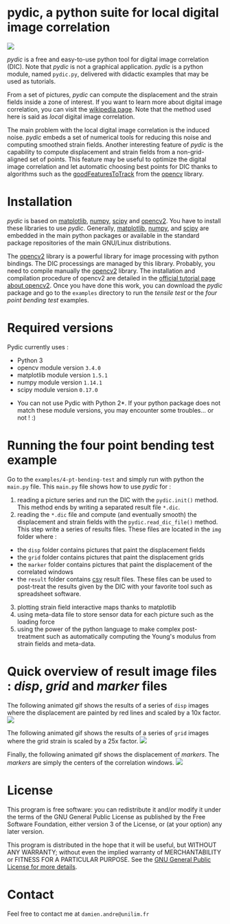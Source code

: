 # **pydic**, a python suite for local digital image correlation
![](https://gitlab.com/damien.andre/pydic/raw/master/doc/main-figure.png)


*pydic* is a free and easy-to-use python tool for digital image correlation (DIC). Note that *pydic* is not a 
graphical application. *pydic* is a python module, named `pydic.py`, delivered with 
didactic examples that may be used as tutorials. 

From a set of pictures, *pydic* can compute the displacement and the strain fields 
inside a zone of interest. If you want to learn more about digital image correlation,
you can visit the [wikipedia page](https://en.wikipedia.org/wiki/Digital_image_correlation).
Note that the method used here is said as *local* digital image correlation. 

The main problem with the local digital image correlation is the induced noise. *pydic* embeds 
a set of numerical tools for reducing this noise and computing smoothed strain fields. 
Another interesting feature of *pydic* is the capability to compute displacement and strain fields 
from a non-grid-aligned set of points. This feature may be useful to optimize the digital 
image correlation and let automatic choosing best points for DIC thanks to algorithms such as the [goodFeaturesToTrack](http://docs.opencv.org/2.4.8/modules/imgproc/doc/feature_detection.html) from the [opencv](http://docs.opencv.org/2.4/) library.

# Installation
*pydic* is based on [matplotlib](https://matplotlib.org/), [numpy](http://www.numpy.org/), 
[scipy](https://www.scipy.org/) and [opencv2](http://opencv.org/). You have to install
these libraries to use *pydic*. Generally, [matplotlib](https://matplotlib.org/), [numpy](http://www.numpy.org/), 
and [scipy](https://www.scipy.org/) are embedded in the main python packages 
or available in the standard package repositories of the main GNU/Linux distributions. 

The [opencv2](http://opencv.org/) library is a powerful library for image processing with python bindings. 
The DIC processings are managed by this library. Probably, you need to compile manually 
the [opencv2](http://opencv.org/) library. The installation and compilation procedure of opencv2 are 
detailed in the [official tutorial page about opencv2](http://docs.opencv.org/2.4/doc/tutorials/introduction/table_of_content_introduction/table_of_content_introduction.html#table-of-content-introduction). Once you have done this work, you can 
download the *pydic* package and go to the `examples` directory to run the *tensile test* or the *four point bending test* examples.

# Required versions
Pydic currently uses :
 - Python 3
 - opencv module version `3.4.0`
 - matplotlib module version `1.5.1`
 - numpy module version `1.14.1`
 - scipy module version `0.17.0`

* You can not use Pydic with Python 2*. 
If your python package does not match these module versions, 
you may encounter some troubles... or not ! :)


# Running the four point bending test example
Go to the `examples/4-pt-bending-test` and simply run with python the `main.py` file. This `main.py` file 
shows how to use *pydic* for :
1. reading a picture series and run the DIC with the `pydic.init()` method. This method ends by writing a separated result file `*.dic`.
2. reading the `*.dic` file and compute (and eventually smooth) the displacement and strain fields with the `pydic.read_dic_file()` method. This step write a series of results files. These files are located in the `img` folder where :
 * the `disp` folder contains pictures that paint the displacement fields
 * the `grid` folder contains pictures that paint the displacement grids
 * the `marker` folder contains pictures that paint the displacement of the correlated windows
 * the `result` folder contains [csv](https://en.wikipedia.org/wiki/Comma-separated_values) result files. These files 
 can be used to post-treat the results given by the DIC with your favorite tool such as spreadsheet software. 
3. plotting strain field interactive maps thanks to matplotlib
4. using meta-data file to store sensor data for each picture such as the loading force
5. using the power of the python language to make complex post-treatment such as automatically computing the Young's modulus from 
 strain fields and meta-data.
 
# Quick overview of result image files : *disp*, *grid* and *marker* files
The following animated gif shows the results of a series of `disp` images where the displacement are painted by red lines 
and scaled by a 10x factor. 
![](https://gitlab.com/damien.andre/pydic/raw/master/doc/disp.gif)

The following animated gif shows the results of a series of `grid` images where the grid strain is scaled by a 25x factor. 
![](https://gitlab.com/damien.andre/pydic/raw/master/doc/grid.gif)

Finally, the following animated gif shows the displacement of *markers*. The *markers* are simply the centers of the correlation windows.
![](https://gitlab.com/damien.andre/pydic/raw/master/doc/marker.gif)


# License 
This program is free software: you can redistribute it and/or modify
it under the terms of the GNU General Public License as published by
the Free Software Foundation, either version 3 of the License, or
(at your option) any later version.

This program is distributed in the hope that it will be useful,
but WITHOUT ANY WARRANTY; without even the implied warranty of
MERCHANTABILITY or FITNESS FOR A PARTICULAR PURPOSE.  See the
[GNU General Public License for more details](http://www.gnu.org/licenses/).

# Contact
Feel free to contact me at `damien.andre@unilim.fr`

